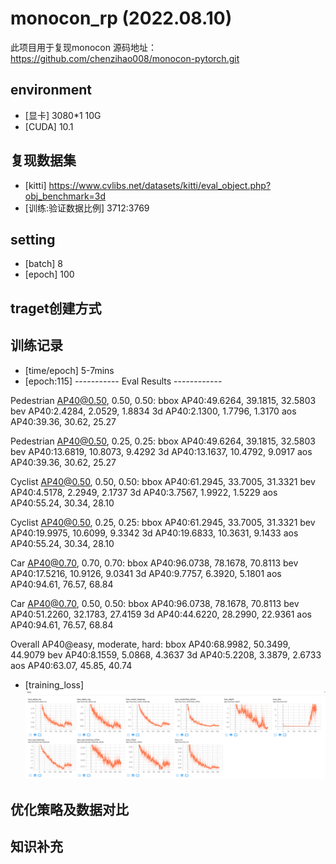 # monocon_rp (2022.08.10)
此项目用于复现monocon 
源码地址：https://github.com/chenzihao008/monocon-pytorch.git
## environment
- [显卡] 3080*1 10G
- [CUDA] 10.1
## 复现数据集
- [kitti] https://www.cvlibs.net/datasets/kitti/eval_object.php?obj_benchmark=3d
- [训练:验证数据比例] 3712:3769
## setting
- [batch] 8
- [epoch] 100
## traget创建方式

## 训练记录
- [time/epoch] 5-7mins
- [epoch:115] 
----------- Eval Results ------------

Pedestrian AP40@0.50, 0.50, 0.50:
bbox AP40:49.6264, 39.1815, 32.5803
bev  AP40:2.4284, 2.0529, 1.8834
3d   AP40:2.1300, 1.7796, 1.3170
aos  AP40:39.36, 30.62, 25.27

Pedestrian AP40@0.50, 0.25, 0.25:
bbox AP40:49.6264, 39.1815, 32.5803
bev  AP40:13.6819, 10.8073, 9.4292
3d   AP40:13.1637, 10.4792, 9.0917
aos  AP40:39.36, 30.62, 25.27

Cyclist AP40@0.50, 0.50, 0.50:
bbox AP40:61.2945, 33.7005, 31.3321
bev  AP40:4.5178, 2.2949, 2.1737
3d   AP40:3.7567, 1.9922, 1.5229
aos  AP40:55.24, 30.34, 28.10

Cyclist AP40@0.50, 0.25, 0.25:
bbox AP40:61.2945, 33.7005, 31.3321
bev  AP40:19.9975, 10.6099, 9.3342
3d   AP40:19.6833, 10.3631, 9.1433
aos  AP40:55.24, 30.34, 28.10

Car AP40@0.70, 0.70, 0.70:
bbox AP40:96.0738, 78.1678, 70.8113
bev  AP40:17.5216, 10.9126, 9.0341
3d   AP40:9.7757, 6.3920, 5.1801
aos  AP40:94.61, 76.57, 68.84

Car AP40@0.70, 0.50, 0.50:
bbox AP40:96.0738, 78.1678, 70.8113
bev  AP40:51.2260, 32.1783, 27.4159
3d   AP40:44.6220, 28.2990, 22.9361
aos  AP40:94.61, 76.57, 68.84



Overall AP40@easy, moderate, hard:
bbox AP40:68.9982, 50.3499, 44.9079
bev  AP40:8.1559, 5.0868, 4.3637
3d   AP40:5.2208, 3.3879, 2.6733
aos  AP40:63.07, 45.85, 40.74
- [training_loss]
 ![Image text](training_log/Snipaste_2023-11-17_10-28-16.png)

## 优化策略及数据对比
## 知识补充
